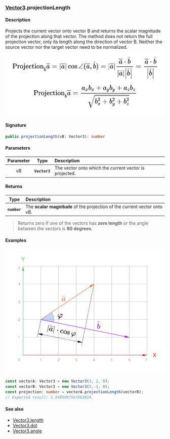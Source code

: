 ### [Vector3](./vector3.md).projectionLength
#### Description
Projects the current vector onto vector B and returns the scalar magnitude of the projection along that vector.
The method does not return the full projection vector, only its length along the direction of vector B. Neither the source vector nor the target vector need to be normalized.
![](/docs/figures/vectors/vector3.projectionLength.formula.png)

#### Signature
```typescript
public projectionLength(vB: Vector3): number
```
#### Parameters
|Parameter|Type|Description|
|:-:|:-:|:-|
|vB|**`Vector3`**|	The vector onto which the current vector is projected.|

#### Returns
|Type|Description|
|:-:|:-|
|**`number`**|The **scalar magnitude** of the projection of the current vector onto vB.|
> Returns zero If one of the vectors has **zero length** or the angle between the vectors is **90 degrees**.

#### Examples
![](/docs/figures/vectors/vector.projectionLength.png)
```typescript
const vectorA: Vector3 = new Vector3(3, 2, 0);
const vectorB: Vector3 = new Vector3(5,-1, 0);
const projection: number = vectorA.projectionLength(vectorB);
// Expected result: 2.5495097567963924.
```

#### See also
- [Vector3.length](./vector3.length.md)
- [Vector3.dot](./vector3.dot.md)
- [Vector3.angle](./vector3.angle.md)